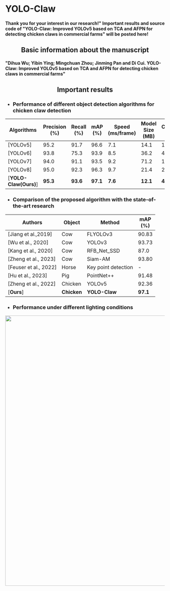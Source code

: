 # YOLO-Claw
#### Thank you for your interest in our research!" Important results and source code of "YOLO-Claw: Improved YOLOv5 based on TCA and AFPN for detecting chicken claws in commercial farms" will be posted here!
## <div align="center">Basic information about the manuscript</div>
#### "Dihua Wu; Yibin Ying; Mingchuan Zhou; Jinming Pan and Di Cui. YOLO-Claw: Improved YOLOv5 based on TCA and AFPN for detecting chicken claws in commercial farms"
## <div align="center">Important results</div>

* ### Performance of different object detection algorithms for chicken claw detection
|Algorithms |Precision<br>(%) |Recall<br>(%) |mAP<br>(%) |Speed<br>(ms/frame) |Model Size<br>(MB) |Calculations<br>(GFLOPs) |
|---                    |---  |---    |---    |---    |---    |---    
|[YOLOv5]      |95.2  |91.7   |96.6   |7.1 |14.1|15.8
|[YOLOv6]      |93.8  |75.3   |93.9   |8.5     |36.2    |44.1    
|[YOLOv7]      |94.0  |91.1   |93.5   |9.2    |71.2    |103.2    
|[YOLOv8]     |95.0  |92.3   |96.3   |9.7    |21.4   |28.4    
|[**YOLO-Claw(Ours)**]      |**95.3**  |**93.6**   |**97.1**   |**7.6**    |**12.1**   |**4.8**   

* ### Comparison of the proposed algorithm with the state-of-the-art research
|Authors |Object |Method |mAP<br>(%) |
|---                    |---  |---    |---        
|[Jiang et al.,2019]      |Cow  |FLYOLOv3   |90.83   
|[Wu et al., 2020]      |Cow  |YOLOv3   |93.73       
|[Kang et al., 2020]      |Cow  |RFB_Net_SSD   |87.0       
|[Zheng et al., 2023]      |Cow  |Siam-AM   |93.80   
|[Feuser et al., 2022]      |Horse  |Key point detection   |-       
|[Hu et al., 2023]      |Pig  |PointNet++   |91.48       
|[Zheng et al., 2022]     |Chicken  |YOLOv5   |92.36       
|[**Ours**]      |**Chicken**  |**YOLO-Claw**   |**97.1**    

* ### Performance under different lighting conditions
<p>
   <img width="850" src="https://github.com/PuristWu/YOLO-Claw/assets/90194261/30d0799f-db74-4861-a6a9-6d40249b29ea">
</p>

